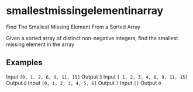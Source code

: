 # smallestmissingelementinarray

Find The Smallest Missing Element From a Sorted Array

Given a sorted array of distinct non-negative integers, find the smallest missing element in the array

## Examples

Input ```[0, 1, 2, 6, 9, 11, 15]```
Output ```3```
Input ```[ 1, 2, 3, 4, 6, 9, 11, 15]```
Output ```0```
Input ```[0, 1, 2, 3, 4, 5, 6]```
Output ```7```
Input ```[]```
Output ```0```